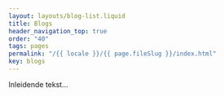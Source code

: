 ```yaml
---
layout: layouts/blog-list.liquid
title: Blogs
header_navigation_top: true
order: "40"
tags: pages
permalink: "/{{ locale }}/{{ page.fileSlug }}/index.html"
key: blogs
---
```


Inleidende tekst...

